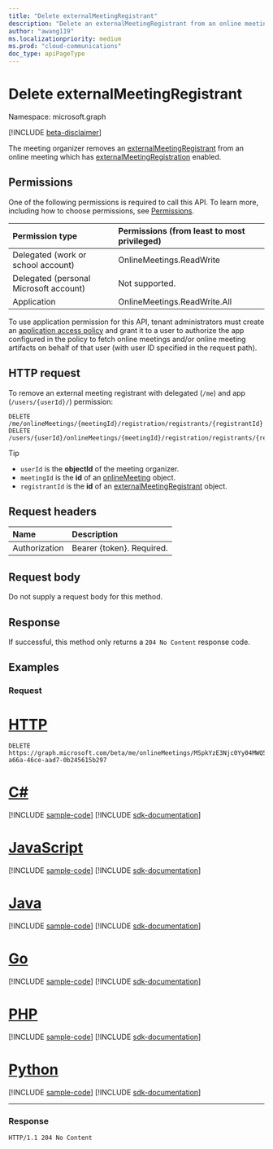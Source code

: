 ```yaml
---
title: "Delete externalMeetingRegistrant"
description: "Delete an externalMeetingRegistrant from an online meeting."
author: "awang119"
ms.localizationpriority: medium
ms.prod: "cloud-communications"
doc_type: apiPageType
---
```


# Delete externalMeetingRegistrant

Namespace: microsoft.graph

[!INCLUDE [beta-disclaimer](../../includes/beta-disclaimer.md)]

The meeting organizer removes an [externalMeetingRegistrant](../resources/externalmeetingregistrant.md) from an online meeting which has [externalMeetingRegistration](../resources/externalmeetingregistration.md) enabled.

## Permissions

One of the following permissions is required to call this API. To learn more, including how to choose permissions, see [Permissions](/graph/permissions-reference).

| Permission type | Permissions (from least to most privileged) |
|:----------------|:--------------------------------------------|
| Delegated (work or school account) | OnlineMeetings.ReadWrite |
| Delegated (personal Microsoft account) | Not supported. |
| Application | OnlineMeetings.ReadWrite.All |

To use application permission for this API, tenant administrators must create an [application access policy](/graph/cloud-communication-online-meeting-application-access-policy) and grant it to a user to authorize the app configured in the policy to fetch online meetings and/or online meeting artifacts on behalf of that user (with user ID specified in the request path).

## HTTP request

To remove an external meeting registrant with delegated (`/me`) and app (`/users/{userId}/`) permission:

<!-- { "blockType": "ignored" } -->
```http
DELETE /me/onlineMeetings/{meetingId}/registration/registrants/{registrantId}
DELETE /users/{userId}/onlineMeetings/{meetingId}/registration/registrants/{registrantId}
```

> [!TIP]
>
> - `userId` is the **objectId** of the meeting organizer.
> - `meetingId` is the **id** of an [onlineMeeting](../resources/onlinemeeting.md) object.
> - `registrantId` is the **id** of an [externalMeetingRegistrant](../resources/externalmeetingregistrant.md) object.

## Request headers

| Name            | Description               |
| :-------------- | :------------------------ |
| Authorization   | Bearer {token}. Required. |

## Request body

Do not supply a request body for this method.

## Response

If successful, this method only returns a `204 No Content` response code.

## Examples

### Request


# [HTTP](#tab/http)
<!-- {
  "blockType": "request",
  "name": "delete-externalregistratrant",
  "sampleKeys": ["MSpkYzE3Njc0Yy04MWQ5LTRhZGItYmZ", "9d96988d-a66a-46ce-aad7-0b245615b297"]
}-->

```http
DELETE https://graph.microsoft.com/beta/me/onlineMeetings/MSpkYzE3Njc0Yy04MWQ5LTRhZGItYmZ/registration/registrants/9d96988d-a66a-46ce-aad7-0b245615b297
```

# [C#](#tab/csharp)
[!INCLUDE [sample-code](../includes/snippets/csharp/delete-externalregistratrant-csharp-snippets.md)]
[!INCLUDE [sdk-documentation](../includes/snippets/snippets-sdk-documentation-link.md)]

# [JavaScript](#tab/javascript)
[!INCLUDE [sample-code](../includes/snippets/javascript/delete-externalregistratrant-javascript-snippets.md)]
[!INCLUDE [sdk-documentation](../includes/snippets/snippets-sdk-documentation-link.md)]

# [Java](#tab/java)
[!INCLUDE [sample-code](../includes/snippets/java/delete-externalregistratrant-java-snippets.md)]
[!INCLUDE [sdk-documentation](../includes/snippets/snippets-sdk-documentation-link.md)]

# [Go](#tab/go)
[!INCLUDE [sample-code](../includes/snippets/go/delete-externalregistratrant-go-snippets.md)]
[!INCLUDE [sdk-documentation](../includes/snippets/snippets-sdk-documentation-link.md)]

# [PHP](#tab/php)
[!INCLUDE [sample-code](../includes/snippets/php/delete-externalregistratrant-php-snippets.md)]
[!INCLUDE [sdk-documentation](../includes/snippets/snippets-sdk-documentation-link.md)]

# [Python](#tab/python)
[!INCLUDE [sample-code](../includes/snippets/python/delete-externalregistratrant-python-snippets.md)]
[!INCLUDE [sdk-documentation](../includes/snippets/snippets-sdk-documentation-link.md)]

---

### Response
<!-- {
  "blockType": "response",
  "name": "delete-externalregistratrant"
}-->

```http
HTTP/1.1 204 No Content
```
